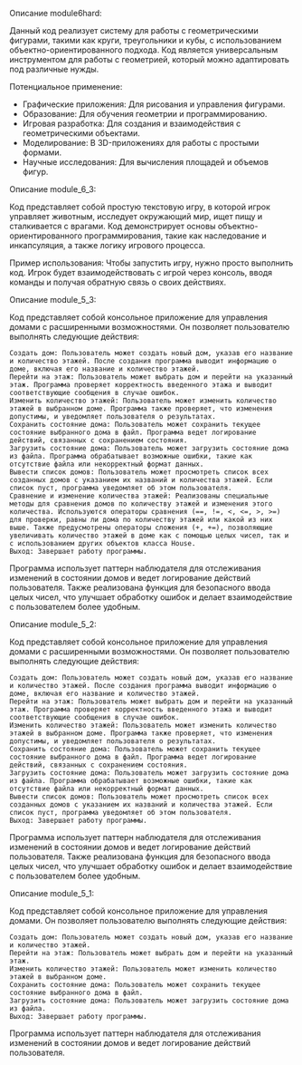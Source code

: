 Описание module6hard:

Данный код реализует систему для работы с геометрическими фигурами, такими как круги, треугольники и кубы, с использованием объектно-ориентированного подхода.
Код является универсальным инструментом для работы с геометрией, который можно адаптировать под различные нужды.

Потенциальное применение:

- Графические приложения: Для рисования и управления фигурами.
- Образование: Для обучения геометрии и программированию.
- Игровая разработка: Для создания и взаимодействия с геометрическими объектами.
- Моделирование: В 3D-приложениях для работы с простыми формами.
- Научные исследования: Для вычисления площадей и объемов фигур.


Описание module_6_3:

Код представляет собой простую текстовую игру, в которой игрок управляет животным, исследует окружающий мир, ищет пищу и сталкивается с врагами. Код демонстрирует основы объектно-ориентированного программирования, такие как наследование и инкапсуляция, а также логику игрового процесса.

Пример использования: Чтобы запустить игру, нужно просто выполнить код. Игрок будет взаимодействовать с игрой через консоль, вводя команды и получая обратную связь о своих действиях.

Описание module_5_3:

Код представляет собой консольное приложение для управления домами с расширенными возможностями. Он позволяет пользователю выполнять следующие действия:

    Создать дом: Пользователь может создать новый дом, указав его название и количество этажей. После создания программа выводит информацию о доме, включая его название и количество этажей.
    Перейти на этаж: Пользователь может выбрать дом и перейти на указанный этаж. Программа проверяет корректность введенного этажа и выводит соответствующие сообщения в случае ошибок.
    Изменить количество этажей: Пользователь может изменить количество этажей в выбранном доме. Программа также проверяет, что изменения допустимы, и уведомляет пользователя о результатах.
    Сохранить состояние дома: Пользователь может сохранить текущее состояние выбранного дома в файл. Программа ведет логирование действий, связанных с сохранением состояния.
    Загрузить состояние дома: Пользователь может загрузить состояние дома из файла. Программа обрабатывает возможные ошибки, такие как отсутствие файла или некорректный формат данных.
    Вывести список домов: Пользователь может просмотреть список всех созданных домов с указанием их названий и количества этажей. Если список пуст, программа уведомляет об этом пользователя.
    Сравнение и изменение количества этажей: Реализованы специальные методы для сравнения домов по количеству этажей и изменения этого количества. Используются операторы сравнения (==, !=, <, <=, >, >=) для проверки, равны ли дома по количеству этажей или какой из них выше. Также предусмотрены операторы сложения (+, +=), позволяющие увеличивать количество этажей в доме как с помощью целых чисел, так и с использованием других объектов класса House.
    Выход: Завершает работу программы.

Программа использует паттерн наблюдателя для отслеживания изменений в состоянии домов и ведет логирование действий пользователя. Также реализована функция для безопасного ввода целых чисел, что улучшает обработку ошибок и делает взаимодействие с пользователем более удобным.

Описание module_5_2:

Код представляет собой консольное приложение для управления домами с расширенными возможностями. Он позволяет пользователю выполнять следующие действия:

    Создать дом: Пользователь может создать новый дом, указав его название и количество этажей. После создания программа выводит информацию о доме, включая его название и количество этажей.
    Перейти на этаж: Пользователь может выбрать дом и перейти на указанный этаж. Программа проверяет корректность введенного этажа и выводит соответствующие сообщения в случае ошибок.
    Изменить количество этажей: Пользователь может изменить количество этажей в выбранном доме. Программа также проверяет, что изменения допустимы, и уведомляет пользователя о результатах.
    Сохранить состояние дома: Пользователь может сохранить текущее состояние выбранного дома в файл. Программа ведет логирование действий, связанных с сохранением состояния.
    Загрузить состояние дома: Пользователь может загрузить состояние дома из файла. Программа обрабатывает возможные ошибки, такие как отсутствие файла или некорректный формат данных.
    Вывести список домов: Пользователь может просмотреть список всех созданных домов с указанием их названий и количества этажей. Если список пуст, программа уведомляет об этом пользователя.
    Выход: Завершает работу программы.

Программа использует паттерн наблюдателя для отслеживания изменений в состоянии домов и ведет логирование действий пользователя. Также реализована функция для безопасного ввода целых чисел, что улучшает обработку ошибок и делает взаимодействие с пользователем более удобным.

Описание module_5_1:

Код представляет собой консольное приложение для управления домами. Он позволяет пользователю выполнять следующие действия:

    Создать дом: Пользователь может создать новый дом, указав его название и количество этажей.
    Перейти на этаж: Пользователь может выбрать дом и перейти на указанный этаж.
    Изменить количество этажей: Пользователь может изменить количество этажей в выбранном доме.
    Сохранить состояние дома: Пользователь может сохранить текущее состояние выбранного дома в файл.
    Загрузить состояние дома: Пользователь может загрузить состояние дома из файла.
    Выход: Завершает работу программы.

Программа использует паттерн наблюдателя для отслеживания изменений в состоянии домов и ведет логирование действий пользователя.
